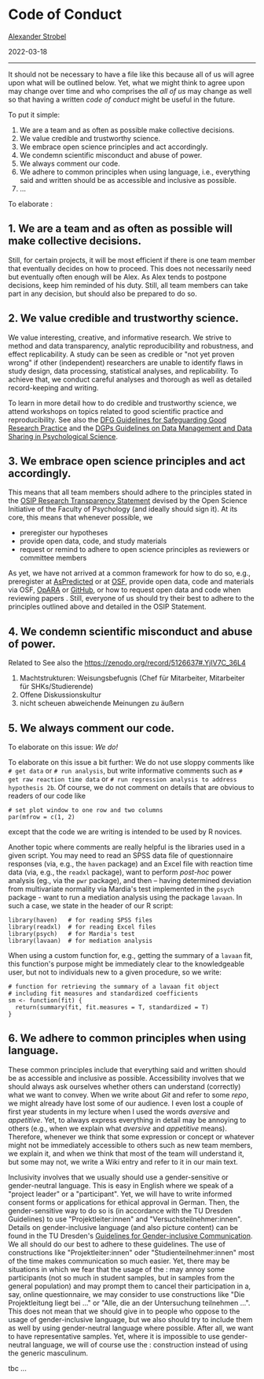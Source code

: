 # Code of Conduct <!-- Don't know whether we need this ... -->

[Alexander Strobel](mailto:alexander.strobel@tu-dresden.de)

2022-03-18

---

It should not be necessary to have a file like this because all of us will agree upon what will be outlined below. 
Yet, what we might think to agree upon may change over time and who comprises the *all of us* may change as well so that having a written *code of conduct* might be useful in the future.


To put it simple:

1. We are a team and as often as possible make collective decisions.
2. We value credible and trustworthy science.
3. We embrace open science principles and act accordingly.
4. We condemn scientific misconduct and abuse of power.
5. We always comment our code.
6. We adhere to common principles when using language, i.e., everything said and written should be as accessible and inclusive as possible. 
8. ...

To elaborate :

## 1. We are a team and as often as possible will make collective decisions.

Still, for certain projects, it will be most efficient if there is one team member that eventually decides on how to proceed. 
This does not necessarily need but eventually often enough will be Alex.
As Alex tends to postpone decisions, keep him reminded of his duty.
Still, all team members can take part in any decision, but should also be prepared to do so.

## 2. We value credible and trustworthy science.

We value interesting, creative, and informative research. We strive to method and data transparency, analytic reproducibility and robustness, and effect replicability. A study can be seen as credible or "not yet proven wrong" if other (independent) researchers are unable to identify flaws in study design, data processing, statistical analyses, and replicability. To achieve that, we conduct careful analyses and thorough as well as detailed record-keeping and writing.  

To learn in more detail how to do credible and trustworthy science, we attend workshops on topics related to good scientific practice and reproducibility. See also the [DFG Guidelines for Safeguarding Good Research Practice](https://www.dfg.de/en/research_funding/principles_dfg_funding/good_scientific_practice/) and the [DGPs Guidelines on Data Management and Data Sharing in Psychological Science](https://www.dgps.de/schwerpunkte/transparente-wissenschaft/umgang-mit-forschungsdaten/).

## 3. We embrace open science principles and act accordingly.

This means that all team members should adhere to the principles stated in the [OSIP Research Transparency Statement](https://tu-dresden.de/mn/psychologie/die-fakultaet/open-science/osip-research-transparency-statement) devised by the Open Science Initiative of the Faculty of Psychology (and ideally should sign it). 
At its core, this means that whenever possible, we 

- preregister our hypotheses
- provide open data, code, and study materials
- request or remind to adhere to open science principles as reviewers or committee members 

As yet, we have not arrived at a common framework for how to do so, e.g., preregister at [AsPredicted](https://github.com/alex-strobel/DPP-LabManual/wiki/AsPredicted) or at [OSF](https://github.com/alex-strobel/DPP-LabManual/wiki/OSF), provide open data, code and materials via OSF, [OpARA](https://github.com/alex-strobel/DPP-LabManual/wiki/OpARA) or [GitHub](https://github.com/alex-strobel/DPP-LabManual/wiki/GitHub), or how to request open data and code when reviewing papers <!-- add template -->. 
Still, everyone of us should try their best to adhere to the principles outlined above and detailed in the OSIP Statement.  

## 4. We condemn scientific misconduct and abuse of power. 

Related to 
See also the 
https://zenodo.org/record/5126637#.YjIV7C_36L4

1) Machtstrukturen: Weisungsbefugnis (Chef für Mitarbeiter, Mitarbeiter für SHKs/Studierende)
2) Offene Diskussionskultur
3) nicht scheuen abweichende Meinungen zu äußern

## 5. We always comment our code.

To elaborate on this issue: *We do!*

To elaborate on this issue a bit further: We do not use sloppy comments like `# get data` or `# run analysis`, but write informative comments such as `# get raw reaction time data` or `# run regression analysis to address hypothesis 2b`. 
Of course, we do not comment on details that are obvious to readers of our code like 

```
# set plot window to one row and two columns
par(mfrow = c(1, 2)
```

except that the code we are writing is intended to be used by R novices. 

Another topic where comments are really helpful is the libraries used in a given script. 
You may need to read an SPSS data file of questionnaire responses (via, e.g., the `haven` package) and an Excel file with reaction time data (via, e.g., the `readxl` package), want to perform *post-hoc* power analysis (eg., via the `pwr` package), and then – having determined deviation from multivariate normality via Mardia's test implemented in the `psych` package - want to run a mediation analysis using the package `lavaan`. 
In such a case, we state in the header of our R script:

```
library(haven)   # for reading SPSS files
library(readxl)  # for reading Excel files
library(psych)   # for Mardia's test
library(lavaan)  # for mediation analysis
```

When using a custom function for, e.g., getting the summary of a `lavaan` fit, this function's purpose might be immediately clear to the knowledgeable user, but not to individuals new to a given procedure, so we write:

```
# function for retrieving the summary of a lavaan fit object
# including fit measures and standardized coefficients
sm <- function(fit) {
  return(summary(fit, fit.measures = T, standardized = T)
}
```

## 6. We adhere to common principles when using language.

These common principles include that everything said and written should be as accessible and inclusive as possible.
Accessibility involves that we should always ask ourselves whether others can understand (correctly) what we want to convey. 
When we write about *Git* and refer to some *repo*, we might already have lost some of our audience. 
I even lost a couple of first year students in my lecture when I used the words *aversive* and *appetitive*. 
Yet, to always express everything in detail may be annoying to others (e.g., when we explain what *aversive* and *appetitive* means). 
Therefore, whenever we think that some expression or concept or whatever might not be immediately accessible to others such as new team members, we explain it, and when we think that most of the team will understand it, but some may not, we write a Wiki entry and refer to it in our main text.   

Inclusivity involves that we usually should use a gender-sensitive or gender-neutral language. 
This is easy in English where we speak of a "project leader" or a "participant". 
Yet, we will have to write informed consent forms or applications for ethical approval in German. 
Then, the gender-sensitive way to do so is (in accordance with the TU Dresden Guidelines) <!-- add link --> to use "Projektleiter:innen" and "Versuchsteilnehmer:innen". 
Details on gender-inclusive language (and also picture content) can be found in the TU Dresden's [Guidelines for Gender-inclusive Communication](https://tu-dresden.de/tu-dresden/organisation/ressourcen/dateien/Gleichstellungsbeauftragte/Unsere-Themen/genderinklusive-kommunikation/leitfaden-genderinklusive-kommunikation-2021).
We all should do our best to adhere to these guidelines.
The use of constructions like "Projektleiter:innen" oder "Studienteilnehmer:innen" most of the time makes communication so much easier. 
Yet, there may be situations in which we fear that the usage of the : may annoy some participants (not so much in student samples, but in samples from the general population) and may prompt them to cancel their participation in a, say, online questionnaire, we may consider to use constructions like "Die Projektleitung liegt bei ..." or "Alle, die an der Untersuchung teilnehmen ...".
This does not mean that we should give in to people who oppose to the usage of gender-inclusive language, but we also should try to include them as well by using gender-neutral language where possible. 
After all, we want to have representative samples. 
Yet, where it is impossible to use gender-neutral language, we will of course use the : construction instead of using the generic masculinum.

tbc ...
